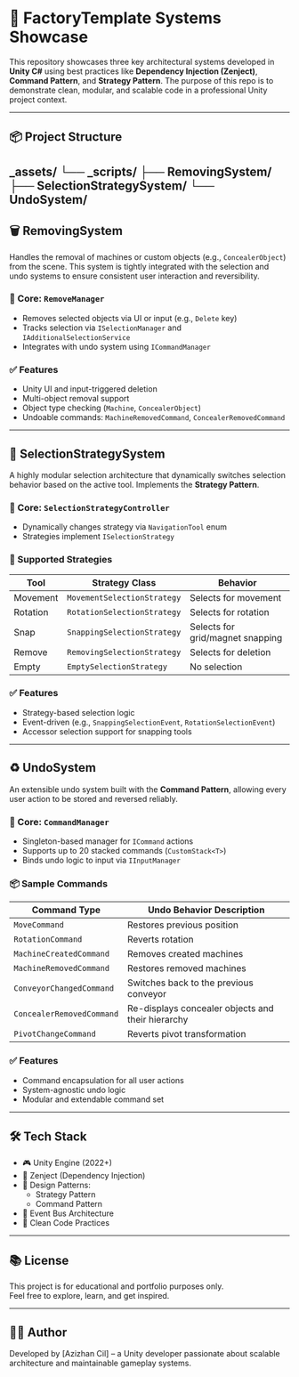 # 🧩 FactoryTemplate Systems Showcase

This repository showcases three key architectural systems developed in **Unity C#** using best practices like **Dependency Injection (Zenject)**, **Command Pattern**, and **Strategy Pattern**. The purpose of this repo is to demonstrate clean, modular, and scalable code in a professional Unity project context.

---

## 📦 Project Structure

_assets/ └── _scripts/ ├── RemovingSystem/ ├── SelectionStrategySystem/ └── UndoSystem/
---

## 🗑️ RemovingSystem

Handles the removal of machines or custom objects (e.g., `ConcealerObject`) from the scene. This system is tightly integrated with the selection and undo systems to ensure consistent user interaction and reversibility.

### 🔧 Core: `RemoveManager`

- Removes selected objects via UI or input (e.g., `Delete` key)
- Tracks selection via `ISelectionManager` and `IAdditionalSelectionService`
- Integrates with undo system using `ICommandManager`

### ✅ Features

- Unity UI and input-triggered deletion
- Multi-object removal support
- Object type checking (`Machine`, `ConcealerObject`)
- Undoable commands: `MachineRemovedCommand`, `ConcealerRemovedCommand`

---

## 🧠 SelectionStrategySystem

A highly modular selection architecture that dynamically switches selection behavior based on the active tool. Implements the **Strategy Pattern**.

### 🔧 Core: `SelectionStrategyController`

- Dynamically changes strategy via `NavigationTool` enum
- Strategies implement `ISelectionStrategy`

### 📌 Supported Strategies

| Tool              | Strategy Class                | Behavior                             |
|-------------------|-------------------------------|--------------------------------------|
| Movement          | `MovementSelectionStrategy`    | Selects for movement                 |
| Rotation          | `RotationSelectionStrategy`    | Selects for rotation                 |
| Snap              | `SnappingSelectionStrategy`    | Selects for grid/magnet snapping     |
| Remove            | `RemovingSelectionStrategy`    | Selects for deletion                 |
| Empty             | `EmptySelectionStrategy`       | No selection                         |

### ✅ Features

- Strategy-based selection logic
- Event-driven (e.g., `SnappingSelectionEvent`, `RotationSelectionEvent`)
- Accessor selection support for snapping tools

---

## ♻️ UndoSystem

An extensible undo system built with the **Command Pattern**, allowing every user action to be stored and reversed reliably.

### 🔧 Core: `CommandManager`

- Singleton-based manager for `ICommand` actions
- Supports up to 20 stacked commands (`CustomStack<T>`)
- Binds undo logic to input via `IInputManager`

### 📦 Sample Commands

| Command Type              | Undo Behavior Description                               |
|---------------------------|----------------------------------------------------------|
| `MoveCommand`             | Restores previous position                              |
| `RotationCommand`         | Reverts rotation                                         |
| `MachineCreatedCommand`   | Removes created machines                                 |
| `MachineRemovedCommand`   | Restores removed machines                                |
| `ConveyorChangedCommand`  | Switches back to the previous conveyor                   |
| `ConcealerRemovedCommand` | Re-displays concealer objects and their hierarchy        |
| `PivotChangeCommand`      | Reverts pivot transformation                             |

### ✅ Features

- Command encapsulation for all user actions
- System-agnostic undo logic
- Modular and extendable command set

---

## 🛠️ Tech Stack

- 🎮 Unity Engine (2022+)
- 💉 Zenject (Dependency Injection)
- 🧠 Design Patterns:
  - Strategy Pattern
  - Command Pattern
- 🧪 Event Bus Architecture
- 🧹 Clean Code Practices

---

## 📚 License

This project is for educational and portfolio purposes only.  
Feel free to explore, learn, and get inspired.

---

## 👨‍💻 Author

Developed by [Azizhan Cil] – a Unity developer passionate about scalable architecture and maintainable gameplay systems.


